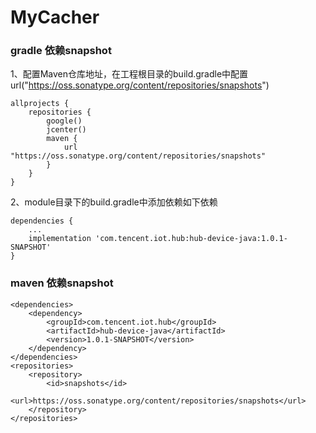 # MyCacher

### gradle 依赖snapshot
1、配置Maven仓库地址，在工程根目录的build.gradle中配置url("https://oss.sonatype.org/content/repositories/snapshots")
```
allprojects {
    repositories {
        google()
        jcenter()
        maven {
            url "https://oss.sonatype.org/content/repositories/snapshots"
        }
    }
}
```

2、module目录下的build.gradle中添加依赖如下依赖
```
dependencies {
    ...
    implementation 'com.tencent.iot.hub:hub-device-java:1.0.1-SNAPSHOT'
}
```

### maven 依赖snapshot
```
<dependencies>
    <dependency>
        <groupId>com.tencent.iot.hub</groupId>
        <artifactId>hub-device-java</artifactId>
        <version>1.0.1-SNAPSHOT</version>
    </dependency>
</dependencies>
<repositories>
    <repository>
        <id>snapshots</id>
        <url>https://oss.sonatype.org/content/repositories/snapshots</url>
    </repository>
</repositories>
```
